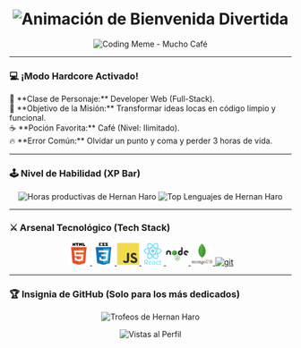 <h1 align="center">
  <img src="https://readme-typing-svg.herokuapp.com?font=Fira+Code&size=35&pause=1000&color=FFD700&center=true&vCenter=true&width=550&lines=HERNAN+HARO;Full-Stack+Web+Dev;¡Codificando+Memes+y+Webs!" alt="Animación de Bienvenida Divertida" />
</h1>

<p align="center">
  <img src="https://media.giphy.com/media/26n6Wc7hR1gXqL8l2/giphy.gif" alt="Coding Meme - Mucho Café" width="50%">
</p>

---

### 💻 ¡Modo Hardcore Activado!

<p align="left">
  👾 **Clase de Personaje:** Developer Web (Full-Stack).
  <br>
  🥇 **Objetivo de la Misión:** Transformar ideas locas en código limpio y funcional.
  <br>
  ☕ **Poción Favorita:** Café (Nivel: Ilimitado).
  <br>
  🔥 **Error Común:** Olvidar un punto y coma y perder 3 horas de vida.
</p>

---

### 🕹️ Nivel de Habilidad (XP Bar)

<p align="center">
  <img src="https://github-profile-summary-cards.vercel.app/api/cards/productiveTime?username=hernanharco&theme=dracula" alt="Horas productivas de Hernan Haro" width="45%" />
  
  <img src="https://github-readme-stats.vercel.app/api/top-langs/?username=hernanharco&layout=compact&langs_count=6&theme=swift&hide_border=true&title_color=E0B647" alt="Top Lenguajes de Hernan Haro" width="45%" />
</p>

---

### ⚔️ Arsenal Tecnológico (Tech Stack)

<p align="center">
  <a href="https://developer.mozilla.org/es/docs/Web/HTML" target="_blank" rel="noreferrer"> <img src="https://raw.githubusercontent.com/devicons/devicon/master/icons/html5/html5-original-wordmark.svg" alt="html5" width="40" height="40"/> </a>
  <a href="https://www.w3schools.com/css/" target="_blank" rel="noreferrer"> <img src="https://raw.githubusercontent.com/devicons/devicon/master/icons/css3/css3-original-wordmark.svg" alt="css3" width="40" height="40"/> </a>
  <a href="https://developer.mozilla.org/en-US/docs/Web/JavaScript" target="_blank" rel="noreferrer"> <img src="https://raw.githubusercontent.com/devicons/devicon/master/icons/javascript/javascript-original.svg" alt="javascript" width="40" height="40"/> </a>
  <a href="https://reactjs.org/" target="_blank" rel="noreferrer"> <img src="https://raw.githubusercontent.com/devicons/devicon/master/icons/react/react-original-wordmark.svg" alt="react" width="40" height="40"/> </a>
  <a href="https://nodejs.org" target="_blank" rel="noreferrer"> <img src="https://raw.githubusercontent.com/devicons/devicon/master/icons/nodejs/nodejs-original-wordmark.svg" alt="nodejs" width="40" height="40"/> </a>
  <a href="https://www.mongodb.com/" target="_blank" rel="noreferrer"> <img src="https://raw.githubusercontent.com/devicons/devicon/master/icons/mongodb/mongodb-original-wordmark.svg" alt="mongodb" width="40" height="40"/> </a>
  <a href="https://git-scm.com/" target="_blank" rel="noreferrer"> <img src="https://www.vectorlogo.zone/logos/git-scm/git-scm-icon.svg" alt="git" width="40" height="40"/> </a>
</p>

---

### 🏆 Insignia de GitHub (Solo para los más dedicados)

<p align="center">
  <img src="https://github-profile-trophy.vercel.app/?username=hernanharco&theme=onedark&no-frame=true&row=1&column=7&margin-w=15&margin-h=15" alt="Trofeos de Hernan Haro" />
</p>

<div align="center">
  <img src="https://komarev.com/ghpvc/?username=hernanharco&style=for-the-badge&color=blue" alt="Vistas al Perfil" />
</div>
